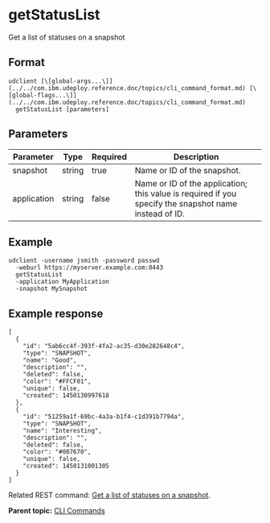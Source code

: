 # getStatusList

Get a list of statuses on a snapshot

## Format

```
udclient [\[global-args...\]](../../com.ibm.udeploy.reference.doc/topics/cli_command_format.md) [\[global-flags...\]](../../com.ibm.udeploy.reference.doc/topics/cli_command_format.md)
  getStatusList [parameters]
```

## Parameters

|Parameter|Type|Required|Description|
|---------|----|--------|-----------|
|snapshot|string|true|Name or ID of the snapshot.|
|application|string|false|Name or ID of the application; this value is required if you specify the snapshot name instead of ID.|

## Example

```
udclient -username jsmith -password passwd 
  -weburl https://myserver.example.com:8443
  getStatusList
  -application MyApplication
  -snapshot MySnapshot
```

## Example response

```
[
  {
    "id": "5ab6cc4f-393f-4fa2-ac35-d30e282648c4",
    "type": "SNAPSHOT",
    "name": "Good",
    "description": "",
    "deleted": false,
    "color": "#FFCF01",
    "unique": false,
    "created": 1450130997618
  },
  {
    "id": "51259a1f-69bc-4a3a-b1f4-c1d391b7794a",
    "type": "SNAPSHOT",
    "name": "Interesting",
    "description": "",
    "deleted": false,
    "color": "#007670",
    "unique": false,
    "created": 1450131001305
  }
]

```

Related REST command: [Get a list of statuses on a snapshot](rest_cli_snapshot_getstatuslist_get.md).

**Parent topic:** [CLI Commands](../../com.ibm.udeploy.reference.doc/topics/cli_commands.md)

